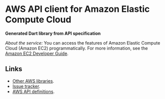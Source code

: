 # AWS API client for Amazon Elastic Compute Cloud

**Generated Dart library from API specification**

*About the service:*
You can access the features of Amazon Elastic Compute Cloud (Amazon EC2)
programmatically. For more information, see the <a
href="https://docs.aws.amazon.com/ec2/latest/devguide">Amazon EC2 Developer
Guide</a>.

## Links

- [Other AWS libraries](https://github.com/agilord/aws_client/tree/master/generated).
- [Issue tracker](https://github.com/agilord/aws_client/issues).
- [AWS API definitions](https://github.com/aws/aws-sdk-js/tree/master/apis).
